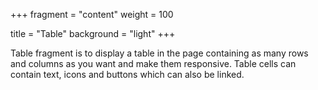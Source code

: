 +++
fragment = "content"
weight = 100

title = "Table"
background = "light"
+++

Table fragment is to display a table in the page containing as many rows and
columns as you want and make them responsive. Table cells can contain text,
icons and buttons which can also be linked.
